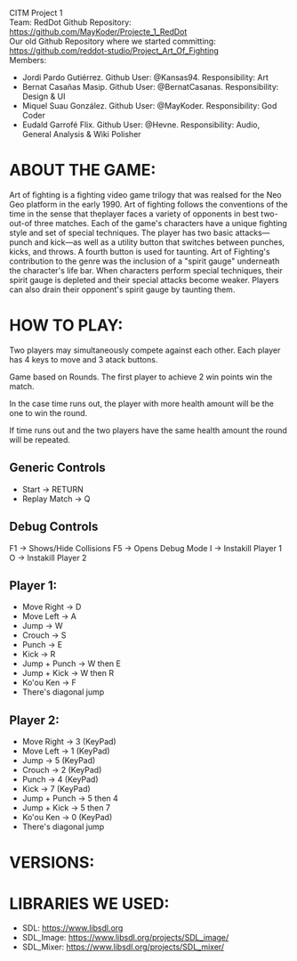 ﻿
CITM Project 1  
Team: RedDot
Github Repository: https://github.com/MayKoder/Projecte_1_RedDot <br>
Our old Github Repository where we started committing: https://github.com/reddot-studio/Project_Art_Of_Fighting <br>
Members: 
* Jordi Pardo Gutiérrez. Github User: @Kansas94. Responsibility: Art 
* Bernat Casañas Masip. Github User: @BernatCasanas. Responsibility: Design & UI 
* Miquel Suau González. Github User: @MayKoder. Responsibility: God Coder 
* Eudald Garrofé Flix. Github User: @Hevne. Responsibility: Audio, General Analysis & Wiki Polisher 

# ABOUT THE GAME:

Art of fighting is a fighting video game trilogy that was realsed for the Neo Geo platform in the early 1990. Art of fighting follows the conventions of the time in the sense that theplayer faces a variety of opponents in best two-out-of three matches. Each of the game's characters have a unique fighting style and set of special techniques. The player has two basic attacks—punch and kick—as well as a utility button that switches between punches, kicks, and throws. A fourth button is used for taunting. Art of Fighting's contribution to the genre was the inclusion of a "spirit gauge" underneath the character's life bar. When characters perform special techniques, their spirit gauge is depleted and their special attacks become weaker. Players can also drain their opponent's spirit gauge by taunting them.

# HOW TO PLAY:

Two players may simultaneously compete against each other. Each player has 4 keys to move and 3 atack buttons.

Game based on Rounds. The first player to achieve 2 win points win the match.

In the case time runs out, the player with more health amount will be the one to win the round.

If time runs out and the two players have the same health amount the round will be repeated.

## Generic Controls

* Start -> RETURN
* Replay Match -> Q

## Debug Controls
F1 -> Shows/Hide Collisions
F5 -> Opens Debug Mode
I -> Instakill Player 1
O -> Instakill Player 2

## Player 1:
* Move Right -> D
* Move Left -> A
* Jump -> W
* Crouch -> S
* Punch -> E
* Kick -> R
* Jump + Punch -> W then E
* Jump + Kick -> W then R
* Ko'ou Ken -> F
* There's diagonal jump
## Player 2:
* Move Right -> 3 (KeyPad)
* Move Left -> 1 (KeyPad)
* Jump -> 5 (KeyPad)
* Crouch -> 2 (KeyPad)
* Punch -> 4 (KeyPad)
* Kick -> 7 (KeyPad)
* Jump + Punch -> 5 then 4
* Jump + Kick -> 5 then 7
* Ko'ou Ken -> 0 (KeyPad)
* There's diagonal jump

# VERSIONS:

# LIBRARIES WE USED:

* SDL: https://www.libsdl.org
* SDL_Image: https://www.libsdl.org/projects/SDL_image/
* SDL_Mixer: https://www.libsdl.org/projects/SDL_mixer/


 
